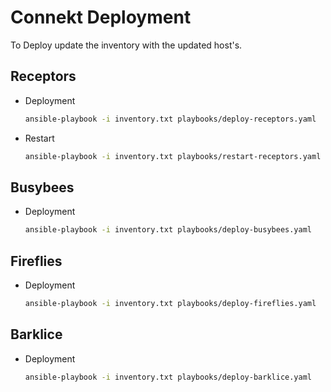 Connekt Deployment
=======================

To Deploy update the inventory with the updated host's.

Receptors
---------
- Deployment

  ```bash
  ansible-playbook -i inventory.txt playbooks/deploy-receptors.yaml
  ```
- Restart

  ```bash
  ansible-playbook -i inventory.txt playbooks/restart-receptors.yaml
  ```
 
Busybees
---------
- Deployment

  ```bash
  ansible-playbook -i inventory.txt playbooks/deploy-busybees.yaml
  ```

Fireflies
---------
- Deployment

  ```bash
  ansible-playbook -i inventory.txt playbooks/deploy-fireflies.yaml
  ```

Barklice
---------
- Deployment

  ```bash
  ansible-playbook -i inventory.txt playbooks/deploy-barklice.yaml
  ```


